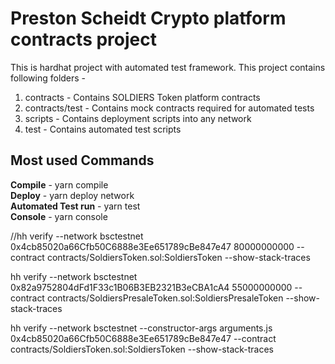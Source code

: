 # Preston Scheidt Crypto platform contracts project

This is hardhat project with automated test framework. This project contains following folders -
1. contracts - Contains SOLDIERS Token platform contracts
2. contracts/test - Contains mock contracts required for automated tests
3. scripts - Contains deployment scripts into any network
4. test - Contains automated test scripts

Most used Commands
------------------
**Compile** - yarn compile <br/>
**Deploy** - yarn deploy network <br/>
**Automated Test run** - yarn test <br/>
**Console** - yarn console <br/>

//hh verify --network bsctestnet 0x4cb85020a66Cfb50C6888e3Ee651789cBe847e47 80000000000 --contract contracts/SoldiersToken.sol:SoldiersToken --show-stack-traces

hh verify --network bsctestnet 0x82a9752804dFd1F33c1B06B3EB2321B3eCBA1cA4 55000000000 --contract contracts/SoldiersPresaleToken.sol:SoldiersPresaleToken --show-stack-traces

hh verify --network bsctestnet --constructor-args arguments.js 0x4cb85020a66Cfb50C6888e3Ee651789cBe847e47 --contract contracts/SoldiersToken.sol:SoldiersToken --show-stack-traces